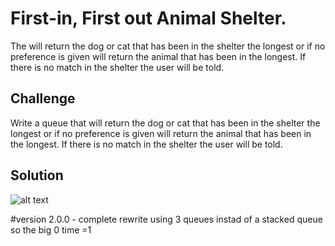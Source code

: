 # First-in, First out Animal Shelter.
The will return the dog or cat that has been in the shelter the longest or if no preference is given will return the animal that has been in the longest.  If there is no match in the shelter the user will be told.

## Challenge
Write a queue that will return the dog or cat that has been in the shelter the longest or if no preference is given will return the animal that has been in the longest.  If there is no match in the shelter the user will be told.

## Solution
![alt text](/Users/stevenstarwalt/codefellows/401/data-structures-and-algorithms/assets/animal_shelter.jpg)

#version
2.0.0 - complete rewrite using 3 queues instad of a stacked queue so the big 0 time =1